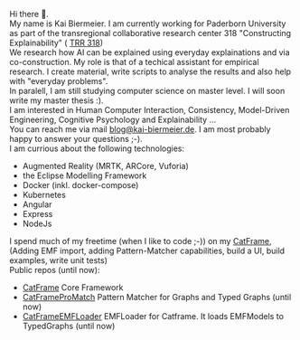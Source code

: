 Hi there 👋.  
My name is Kai Biermeier. I am currently working for Paderborn University as part of the transregional collaborative research center 318 "Constructing Explainability" (
[TRR 318](https://trr318.uni-paderborn.de/))  
We research how AI can be explained using everyday explainations and via co-construction. My role is that of a techical assistant for empirical research. I create material, write scripts to analyse the results and also help with "everyday problems".  
In paralell, I am still studying computer science on master level. I will soon write my master thesis :).  
I am interested in Human Computer Interaction, Consistency, Model-Driven Engineering, Cognitive Psychology and Explainability ...  
You can reach me via mail blog@kai-biermeier.de. I am most probably happy to answer your questions ;-).  
I am currious about the following technologies:
- Augmented Reality (MRTK, ARCore, Vuforia)
- the Eclipse Modelling Framework
- Docker (inkl. docker-compose)
- Kubernetes
- Angular
- Express
- NodeJs

I spend much of my freetime (when I like to code ;-)) on my [CatFrame](https://github.com/caiusno1/CatFrame), (Adding EMF import, adding Pattern-Matcher capabilities, build a UI, build examples, write unit tests)  
Public repos (until now):
- [CatFrame](https://github.com/caiusno1/CatFrame) Core Framework
- [CatFrameProMatch](https://github.com/caiusno1/CatFrameProMatch) Pattern Matcher for Graphs and Typed Graphs (until now)
- [CatFrameEMFLoader](https://github.com/caiusno1/CatFrameEMFLoader) EMFLoader for Catframe. It loads EMFModels to TypedGraphs (until now)

<!--
**caiusno1/caiusno1** is a ✨ _special_ ✨ repository because its `README.md` (this file) appears on your GitHub profile.

Here are some ideas to get you started:

- 🔭 I’m currently working on ...
- 🌱 I’m currently learning ...
- 👯 I’m looking to collaborate on ...
- 🤔 I’m looking for help with ...
- 💬 Ask me about ...
- 📫 How to reach me: ...
- 😄 Pronouns: ...
- ⚡ Fun fact: ...
-->
